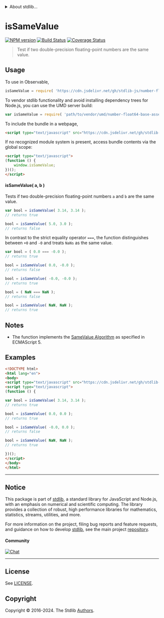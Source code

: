 <!--

@license Apache-2.0

Copyright (c) 2024 The Stdlib Authors.

Licensed under the Apache License, Version 2.0 (the "License");
you may not use this file except in compliance with the License.
You may obtain a copy of the License at

   http://www.apache.org/licenses/LICENSE-2.0

Unless required by applicable law or agreed to in writing, software
distributed under the License is distributed on an "AS IS" BASIS,
WITHOUT WARRANTIES OR CONDITIONS OF ANY KIND, either express or implied.
See the License for the specific language governing permissions and
limitations under the License.

-->


<details>
  <summary>
    About stdlib...
  </summary>
  <p>We believe in a future in which the web is a preferred environment for numerical computation. To help realize this future, we've built stdlib. stdlib is a standard library, with an emphasis on numerical and scientific computation, written in JavaScript (and C) for execution in browsers and in Node.js.</p>
  <p>The library is fully decomposable, being architected in such a way that you can swap out and mix and match APIs and functionality to cater to your exact preferences and use cases.</p>
  <p>When you use stdlib, you can be absolutely certain that you are using the most thorough, rigorous, well-written, studied, documented, tested, measured, and high-quality code out there.</p>
  <p>To join us in bringing numerical computing to the web, get started by checking us out on <a href="https://github.com/stdlib-js/stdlib">GitHub</a>, and please consider <a href="https://opencollective.com/stdlib">financially supporting stdlib</a>. We greatly appreciate your continued support!</p>
</details>

# isSameValue

[![NPM version][npm-image]][npm-url] [![Build Status][test-image]][test-url] [![Coverage Status][coverage-image]][coverage-url] <!-- [![dependencies][dependencies-image]][dependencies-url] -->

> Test if two double-precision floating-point numbers are the same value.



<section class="usage">

## Usage

To use in Observable,

```javascript
isSameValue = require( 'https://cdn.jsdelivr.net/gh/stdlib-js/number-float64-base-assert-is-same-value@v0.2.1-umd/browser.js' )
```

To vendor stdlib functionality and avoid installing dependency trees for Node.js, you can use the UMD server build:

```javascript
var isSameValue = require( 'path/to/vendor/umd/number-float64-base-assert-is-same-value/index.js' )
```

To include the bundle in a webpage,

```html
<script type="text/javascript" src="https://cdn.jsdelivr.net/gh/stdlib-js/number-float64-base-assert-is-same-value@v0.2.1-umd/browser.js"></script>
```

If no recognized module system is present, access bundle contents via the global scope:

```html
<script type="text/javascript">
(function () {
    window.isSameValue;
})();
</script>
```

#### isSameValue( a, b )

Tests if two double-precision floating-point numbers `a` and `b` are the same value.

```javascript
var bool = isSameValue( 3.14, 3.14 );
// returns true

bool = isSameValue( 5.0, 3.0 );
// returns false
```

In contrast to the strict equality operator `===`, the function distinguishes between `+0` and `-0` and treats `NaNs` as the same value.

<!-- eslint-disable no-compare-neg-zero, use-isnan -->

```javascript
var bool = ( 0.0 === -0.0 );
// returns true

bool = isSameValue( 0.0, -0.0 );
// returns false

bool = isSameValue( -0.0, -0.0 );
// returns true

bool = ( NaN === NaN );
// returns false

bool = isSameValue( NaN, NaN );
// returns true
```

</section>

<!-- /.usage -->

<section class="notes">

## Notes

-   The function implements the [SameValue Algorithm][ecma-262-same-value-algorithm] as specified in ECMAScript 5.

</section>

<!-- /.notes -->

<section class="examples">

## Examples

<!-- eslint no-undef: "error" -->

```html
<!DOCTYPE html>
<html lang="en">
<body>
<script type="text/javascript" src="https://cdn.jsdelivr.net/gh/stdlib-js/number-float64-base-assert-is-same-value@v0.2.1-umd/browser.js"></script>
<script type="text/javascript">
(function () {

var bool = isSameValue( 3.14, 3.14 );
// returns true

bool = isSameValue( 0.0, 0.0 );
// returns true

bool = isSameValue( -0.0, 0.0 );
// returns false

bool = isSameValue( NaN, NaN );
// returns true

})();
</script>
</body>
</html>
```

</section>

<!-- /.examples -->

<!-- C interface documentation. -->



<!-- Section for related `stdlib` packages. Do not manually edit this section, as it is automatically populated. -->

<section class="related">

</section>

<!-- /.related -->

<!-- Section for all links. Make sure to keep an empty line after the `section` element and another before the `/section` close. -->


<section class="main-repo" >

* * *

## Notice

This package is part of [stdlib][stdlib], a standard library for JavaScript and Node.js, with an emphasis on numerical and scientific computing. The library provides a collection of robust, high performance libraries for mathematics, statistics, streams, utilities, and more.

For more information on the project, filing bug reports and feature requests, and guidance on how to develop [stdlib][stdlib], see the main project [repository][stdlib].

#### Community

[![Chat][chat-image]][chat-url]

---

## License

See [LICENSE][stdlib-license].


## Copyright

Copyright &copy; 2016-2024. The Stdlib [Authors][stdlib-authors].

</section>

<!-- /.stdlib -->

<!-- Section for all links. Make sure to keep an empty line after the `section` element and another before the `/section` close. -->

<section class="links">

[npm-image]: http://img.shields.io/npm/v/@stdlib/number-float64-base-assert-is-same-value.svg
[npm-url]: https://npmjs.org/package/@stdlib/number-float64-base-assert-is-same-value

[test-image]: https://github.com/stdlib-js/number-float64-base-assert-is-same-value/actions/workflows/test.yml/badge.svg?branch=v0.2.1
[test-url]: https://github.com/stdlib-js/number-float64-base-assert-is-same-value/actions/workflows/test.yml?query=branch:v0.2.1

[coverage-image]: https://img.shields.io/codecov/c/github/stdlib-js/number-float64-base-assert-is-same-value/main.svg
[coverage-url]: https://codecov.io/github/stdlib-js/number-float64-base-assert-is-same-value?branch=main

<!--

[dependencies-image]: https://img.shields.io/david/stdlib-js/number-float64-base-assert-is-same-value.svg
[dependencies-url]: https://david-dm.org/stdlib-js/number-float64-base-assert-is-same-value/main

-->

[chat-image]: https://img.shields.io/gitter/room/stdlib-js/stdlib.svg
[chat-url]: https://app.gitter.im/#/room/#stdlib-js_stdlib:gitter.im

[stdlib]: https://github.com/stdlib-js/stdlib

[stdlib-authors]: https://github.com/stdlib-js/stdlib/graphs/contributors

[umd]: https://github.com/umdjs/umd
[es-module]: https://developer.mozilla.org/en-US/docs/Web/JavaScript/Guide/Modules

[deno-url]: https://github.com/stdlib-js/number-float64-base-assert-is-same-value/tree/deno
[deno-readme]: https://github.com/stdlib-js/number-float64-base-assert-is-same-value/blob/deno/README.md
[umd-url]: https://github.com/stdlib-js/number-float64-base-assert-is-same-value/tree/umd
[umd-readme]: https://github.com/stdlib-js/number-float64-base-assert-is-same-value/blob/umd/README.md
[esm-url]: https://github.com/stdlib-js/number-float64-base-assert-is-same-value/tree/esm
[esm-readme]: https://github.com/stdlib-js/number-float64-base-assert-is-same-value/blob/esm/README.md
[branches-url]: https://github.com/stdlib-js/number-float64-base-assert-is-same-value/blob/main/branches.md

[stdlib-license]: https://raw.githubusercontent.com/stdlib-js/number-float64-base-assert-is-same-value/main/LICENSE

[ecma-262-same-value-algorithm]: http://ecma-international.org/ecma-262/5.1/#sec-9.12

</section>

<!-- /.links -->
